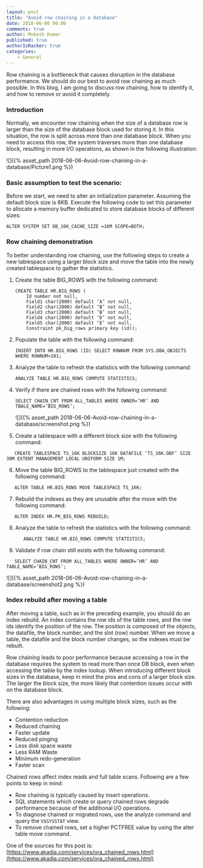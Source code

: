 ```yaml
---
layout: post
title: "Avoid row chaining in a database"
date: 2018-06-06 00:00
comments: true
author: Mukesh Kumar
published: true
authorIsRacker: true
categories:
    - General
---
```


Row chaining is a bottleneck that causes disruption in the database performance.
We should do our best to avoid row chaining as much possible. In this blog, I
am going to discuss row chaining, how to identify it, and how to remove or avoid
it completely.

<!-- more -->

### Introduction

Normally, we encounter row chaining when the size of a database row is larger
than the size of the database block used for storing it. In this situation, the
row is split across more than one database block. When you need to access this
row, the system traverses more than one database block, resulting in more I/O
operations, as shown in the following illustration:

![]({% asset_path 2018-06-06-Avoid-row-chaining-in-a-database/Picture1.png %})

### Basic assumption to test the scenario:

Before we start, we need to alter an initialization parameter. Assuming the
default block size is 8KB. Execute the following code to set this parameter to
allocate a memory buffer dedicated to store database blocks of different sizes:

    ALTER SYSTEM SET DB_16K_CACHE_SIZE =16M SCOPE=BOTH;

### Row chaining demonstration

To better understanding row chaining, use the following steps to create a new
tablespace using a larger block size and move the table into the newly created
tablespace to gather the statistics.

1. Create the table BIG\_ROWS with the following command:

       CREATE TABLE HR.BIG_ROWS (
           Id number not null,
           Field1 char(2000) default ‘A’ not null,
           Field2 char(2000) default ‘B’ not null,
           Field3 char(2000) default ‘B’ not null,
           Field4 char(2000) default ‘D’ not null,
           Field5 char(2000) default ‘E’ not null,
           Constraint pk_big_rows primary key (id));

2. Populate the table with the following command:

       INSERT INTO HR.BIG_ROWS (ID) SELECT ROWNUM FROM SYS.DBA_OBJECTS WHERE ROWNUM<101;

3. Analyze the table to refresh the statistics with the following command:

       ANALYZE TABLE HR.BIG_ROWS COMPUTE STATISTICS;

4. Verify if there are chained rows with the following command:

       SELECT CHAIN_CNT FROM ALL_TABLES WHERE OWNER=’HR’ AND TBALE_NAME=’BIG_ROWS’;

   ![]({% asset_path 2018-06-06-Avoid-row-chaining-in-a-database/screenshot.png %})

<ol start=5>
    <li> Create a tablespace with a different block size with the following command:</li>
</ol>

       CREATE TABLESPACE TS_16K BLOCKSIZE 16K DATAFILE ‘TS_16K.DBF’ SIZE 30M EXTENT MANAGEMENT LOCAL UNIFORM SIZE 1M;

<ol start=6>
    <li> Move the table BIG_ROWS to the tablespace just created with the following command:</li>
</ol>

       ALTER TABLE HR.BIG_ROWS MOVE TABLESPACE TS_16K;

<ol start=7>
    <li> Rebuild the indexes as they are unusable after the move with the following command:</i>
</ol>

       ALTER INDEX HR.PK_BIG_ROWS REBUILD;

<ol start=8>
    <li> Analyze the table to refresh the statistics with the following command: </li>

       ANALYZE TABLE HR.BIG_ROWS COMPUTE STATISTICS;
</ol>

<ol start=9>
    <li> Validate if row chain still exists with the following command: </i>
</ol>

       SELECT CHAIN_CNT FROM ALL_TABLES WHERE OWNER=’HR’ AND TABLE_NAME=’BIG_ROWS’;

![]({% asset_path 2018-06-06-Avoid-row-chaining-in-a-database/screenshot2.png %})

### Index rebuild after moving a table

After moving a table, such as in the preceding example, you should do an index
rebuild. An index contains the row ids of the table rows, and the row ids identify the
position of the row.  The position is composed of the objects, the datafile,
the block number, and the slot (row) number. When we move a table, the datafile
and the block number changes, so the indexes must be rebuilt.

Row chaining leads to poor performance because accessing a row in the database
requires the system to read more than once DB block, even when accessing the
table by the index lookup. When introducing different block sizes in the
database, keep in mind the pros and cons of a larger block size. The larger the
block size, the more likely that contention issues occur with on the database
block.

There are also advantages in using multiple block sizes, such as the following:

- Contention reduction
- Reduced chaining
- Faster update
- Reduced pinging
- Less disk space waste
- Less RAM Waste
- Minimum redo-generation
- Faster scan

Chained rows affect index reads and full table scans. Following are a few
points to keep in mind:

- Row chaining is typically caused by insert operations.
- SQL statements which create or query chained rows degrade performance because
  of the additional I/O operations.
- To diagnose chained or migrated rows, use the analyze command and query the
  ``V$SYSSTAT`` view.
- To remove chained rows, set a higher PCTFREE value by using the alter table
  move command.

One of the sources for this post is:
[https://www.akadia.com/services/ora_chained_rows.html](https://www.akadia.com/services/ora_chained_rows.html)

